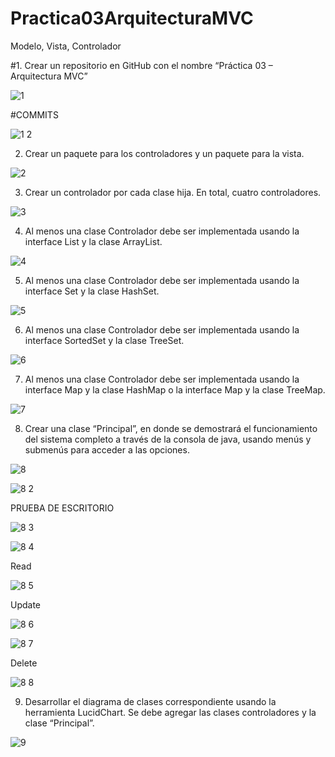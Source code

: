 # Practica03ArquitecturaMVC

Modelo, Vista, Controlador

#1.	Crear un repositorio en GitHub con el nombre “Práctica 03 – Arquitectura MVC”

![1](https://user-images.githubusercontent.com/49045265/56741712-ffdcca00-6738-11e9-8838-015ff64bd83d.png)

#COMMITS

![1 2](https://user-images.githubusercontent.com/49045265/56741899-58ac6280-6739-11e9-86b1-f874400feb59.png)

2.	Crear un paquete para los controladores y un paquete para la vista.

![2](https://user-images.githubusercontent.com/49045265/56741959-78dc2180-6739-11e9-9c2f-bb8369dd8b0e.png)

3.	Crear un controlador por cada clase hija. En total, cuatro controladores.

![3](https://user-images.githubusercontent.com/49045265/56741997-90b3a580-6739-11e9-923b-ef056e076eaa.png)

4.	Al menos una clase Controlador debe ser implementada usando la interface List y la clase ArrayList.

![4](https://user-images.githubusercontent.com/49045265/56742046-a4f7a280-6739-11e9-847e-dbf532ec5568.png)

5.	Al menos una clase Controlador debe ser implementada usando la interface Set y la clase HashSet.

![5](https://user-images.githubusercontent.com/49045265/56742095-bd67bd00-6739-11e9-9430-ae02702223f2.png)

6.	Al menos una clase Controlador debe ser implementada usando la interface SortedSet y la clase TreeSet.

![6](https://user-images.githubusercontent.com/49045265/56742132-c9ec1580-6739-11e9-9eca-6e9bd70c0a42.png)

7.	Al menos una clase Controlador debe ser implementada usando la interface Map y la clase HashMap o la interface Map y la clase TreeMap.

![7](https://user-images.githubusercontent.com/49045265/56742179-db352200-6739-11e9-8e47-f9a1173a4dfc.png)

8.	Crear una clase “Principal”, en donde se demostrará el funcionamiento del sistema completo a través de la consola de java, usando menús y submenús para acceder a las opciones. 

![8](https://user-images.githubusercontent.com/49045265/56742733-e8064580-673a-11e9-98fb-820111f853d0.png)

![8 2](https://user-images.githubusercontent.com/49045265/56742803-0b30f500-673b-11e9-9df2-4d6a4116b779.png)

PRUEBA DE ESCRITORIO

![8 3](https://user-images.githubusercontent.com/49045265/56742918-416e7480-673b-11e9-8564-92ff6275490c.png)

![8 4](https://user-images.githubusercontent.com/49045265/56743037-74186d00-673b-11e9-9023-f77404916e4b.png)

Read

![8 5](https://user-images.githubusercontent.com/49045265/56743153-a88c2900-673b-11e9-8a9a-75d1c8305efe.png)

Update

![8 6](https://user-images.githubusercontent.com/49045265/56743225-cf4a5f80-673b-11e9-9ffc-d4fcb0f30848.png)

![8 7](https://user-images.githubusercontent.com/49045265/56743247-db362180-673b-11e9-9f34-30160c87dab0.png)

Delete

![8 8](https://user-images.githubusercontent.com/49045265/56743349-03be1b80-673c-11e9-9ab4-81cecc98f8a0.png)

9.	Desarrollar el diagrama de clases correspondiente usando la herramienta LucidChart. Se debe agregar las clases controladores y la clase “Principal”.

![9](https://user-images.githubusercontent.com/49045265/56743416-22241700-673c-11e9-8b95-d659159bc6df.png)






